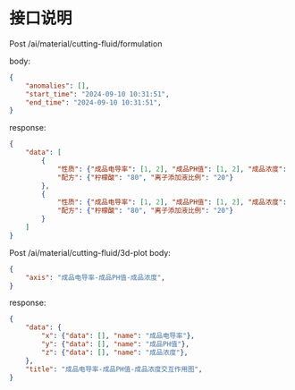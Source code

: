 <!--
 * @LastEditors: renyumm strrenyumm@gmail.com
 * @Date: 2024-09-10 10:31:51
 * @LastEditTime: 2024-09-10 13:23:42
 * @FilePath: /tcl-influence-of-cutting-fluid/src/api/apis.md
-->
# 接口说明
Post /ai/material/cutting-fluid/formulation

body:
```json
{
    "anomalies": [],
    "start_time": "2024-09-10 10:31:51",
    "end_time": "2024-09-10 10:31:51",
}
```
response:
```json
{   
    "data": [
        {
            "性质": {"成品电导率": [1, 2], "成品PH值": [1, 2], "成品浓度": [1, 2]}, 
            "配方": {"柠檬酸": "80", "离子添加液比例": "20"}
        },
        {
            "性质": {"成品电导率": [1, 2], "成品PH值": [1, 2], "成品浓度": [1, 2]}, 
            "配方": {"柠檬酸": "80", "离子添加液比例": "20"}
        }
    ]
}
```

Post /ai/material/cutting-fluid/3d-plot
body:
```json
{
    "axis": "成品电导率-成品PH值-成品浓度", 
}
```

response:
```json
{
    "data": {
        "x": {"data": [], "name": "成品电导率"},
        "y": {"data": [], "name": "成品PH值"},
        "z": {"data": [], "name": "成品浓度"},
    },
    "title": "成品电导率-成品PH值-成品浓度交互作用图",
}
```

